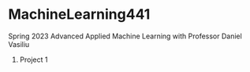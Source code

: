 # MachineLearning441
Spring 2023 Advanced Applied Machine Learning with Professor Daniel Vasiliu

1. Project 1
